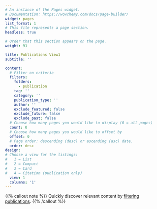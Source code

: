 ```yaml
---
# An instance of the Pages widget.
# Documentation: https://wowchemy.com/docs/page-builder/
widget: pages
list_format: 1
# This file represents a page section.
headless: true

# Order that this section appears on the page.
weight: 91

title: Publications View1
subtitle: ''

content:
  # Filter on criteria
  filters:
    folders:
      - publication
    tag: ''
    category: ''
    publication_type: ''
    author: ''
    exclude_featured: false
    exclude_future: false
    exclude_past: false
  # Choose how many pages you would like to display (0 = all pages)
  count: 0
  # Choose how many pages you would like to offset by
  offset: 0
  # Page order: descending (desc) or ascending (asc) date.
  order: desc
design:
# Choose a view for the listings:
#   1 = List
#   2 = Compact
#   3 = Card
#   4 = Citation (publication only)
  view: 1
  columns: '1'
---
```


{{% callout note %}}
Quickly discover relevant content by [filtering publications](./publication/).
{{% /callout %}}

